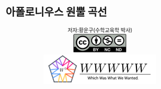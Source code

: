 # 아폴로니우스 원뿔 곡선

<center>저자:황운구(수학교육학 박사)</center>

<center><img src="./images/CC.png" alt="CC" style="zoom:30%;" /></center>

<center><img src="./images/logo_banner.png" alt="banner" style="zoom:50%;" /></center>
